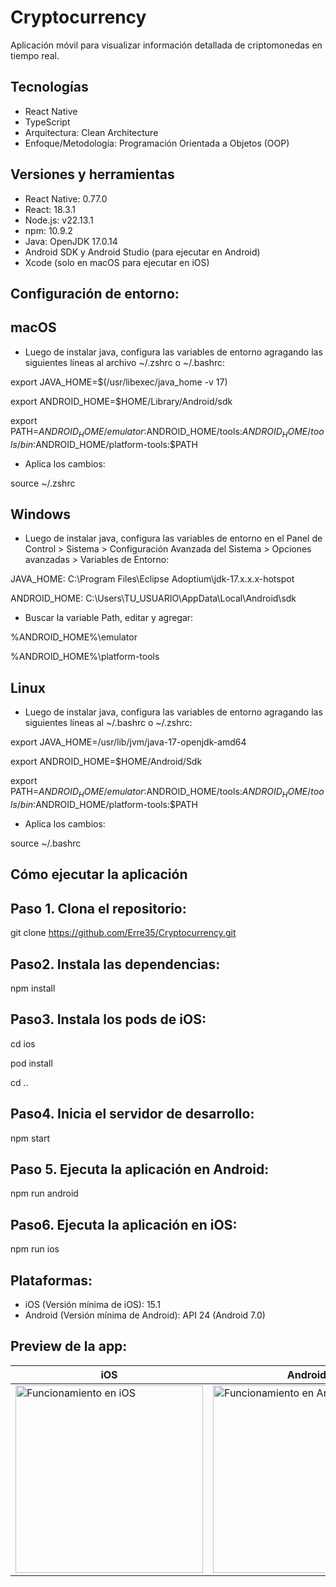 # Cryptocurrency

Aplicación móvil para visualizar información detallada de criptomonedas en tiempo real.


## Tecnologías

- React Native
- TypeScript
- Arquitectura: Clean Architecture
- Enfoque/Metodología: Programación Orientada a Objetos (OOP)


## Versiones y herramientas

- React Native: 0.77.0
- React: 18.3.1
- Node.js: v22.13.1
- npm: 10.9.2
- Java: OpenJDK 17.0.14
- Android SDK y Android Studio (para ejecutar en Android)
- Xcode (solo en macOS para ejecutar en iOS)


## Configuración de entorno:

## macOS

- Luego de instalar java, configura las variables de entorno agragando las siguientes líneas al archivo ~/.zshrc o ~/.bashrc:

export JAVA_HOME=$(/usr/libexec/java_home -v 17)

export ANDROID_HOME=$HOME/Library/Android/sdk

export PATH=$ANDROID_HOME/emulator:$ANDROID_HOME/tools:$ANDROID_HOME/tools/bin:$ANDROID_HOME/platform-tools:$PATH


- Aplica los cambios:

source ~/.zshrc

## Windows

- Luego de instalar java, configura las variables de entorno en el Panel de Control > Sistema > Configuración Avanzada del Sistema > Opciones avanzadas > Variables de Entorno:

JAVA_HOME: C:\Program Files\Eclipse Adoptium\jdk-17.x.x.x-hotspot

ANDROID_HOME: C:\Users\TU_USUARIO\AppData\Local\Android\sdk

- Buscar la variable Path, editar y agregar:

%ANDROID_HOME%\emulator

%ANDROID_HOME%\platform-tools

## Linux

- Luego de instalar java, configura las variables de entorno agragando las siguientes líneas al ~/.bashrc o ~/.zshrc:

export JAVA_HOME=/usr/lib/jvm/java-17-openjdk-amd64

export ANDROID_HOME=$HOME/Android/Sdk

export PATH=$ANDROID_HOME/emulator:$ANDROID_HOME/tools:$ANDROID_HOME/tools/bin:$ANDROID_HOME/platform-tools:$PATH

- Aplica los cambios:

source ~/.bashrc


## Cómo ejecutar la aplicación

## Paso 1. Clona el repositorio:

git clone https://github.com/Erre35/Cryptocurrency.git

## Paso2. Instala las dependencias:

npm install

## Paso3. Instala los pods de iOS:

cd ios

pod install

cd .. 

## Paso4. Inicia el servidor de desarrollo:

npm start

## Paso 5. Ejecuta la aplicación en Android:

npm run android

## Paso6. Ejecuta la aplicación en iOS:

npm run ios


## Plataformas: 

- iOS (Versión mínima de iOS): 15.1
- Android (Versión mínima de Android): API 24 (Android 7.0)


## Preview de la app:

| iOS | Android |
|---|---|
| <img src="./src/utils/assets/iOS.gif" alt="Funcionamiento en iOS" width="300"> | <img src="./src/utils/assets/Android.gif" alt="Funcionamiento en Android" width="300"> |


